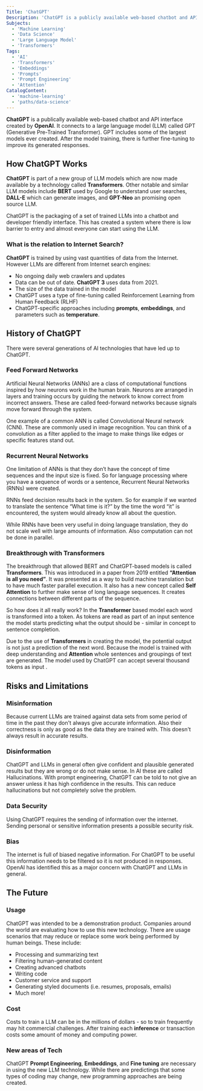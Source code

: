 ```yaml
---
Title: 'ChatGPT'
Description: 'ChatGPT is a publicly available web-based chatbot and API interface created by OpenAI. It connects to a large language model (LLM) called GPT (Generative Pre-Trained Transformer). GPT includes some of the largest models ever created. After the model training, there is further fine-tuning to improve its generated responses.'
Subjects:
  - 'Machine Learning'
  - 'Data Science'
  - 'Large Language Model'
  - 'Transformers'
Tags:
  - 'AI'
  - 'Transformers'
  - 'Embeddings'
  - 'Prompts'
  - 'Prompt Engineering'
  - 'Attention'
CatalogContent:
  - 'machine-learning'
  - 'paths/data-science'
---
```


**ChatGPT** is a publically available web-based chatbot and API interface created by **OpenAI**. It connects to a large language model (LLM) called GPT (Generative Pre-Trained Transformer). GPT includes some of the largest models ever created. After the model training, there is further fine-tuning to improve its generated responses.

## How ChatGPT Works

**ChatGPT** is part of a new group of LLM models which are now made available by a technology called **Transformers**. Other notable and similar LLM models include **BERT** used by Google to understand user searches, **DALL-E** which can generate images, and **GPT-Neo** an promising open source LLM.

ChatGPT is the packaging of a set of trained LLMs into a chatbot and developer friendly interface. This has created a system where there is low barrier to entry and almost everyone can start using the LLM.

### What is the relation to Internet Search?

**ChatGPT** is trained by using vast quantities of data from the Internet. However LLMs are different from Internet search engines:

- No ongoing daily web crawlers and updates
- Data can be out of date. **ChatGPT 3** uses data from 2021.
- The size of the data trained in the model
- ChatGPT uses a type of fine-tuning called Reinforcement Learning from Human Feedback (RLHF)
- ChatGPT-specific approaches including **prompts**, **embeddings**, and parameters such as **temperature**.

## History of ChatGPT

There were several generations of AI technologies that have led up to ChatGPT.

### Feed Forward Networks

Artificial Neural Networks (ANNs) are a class of computational functions inspired by how neurons work in the human brain. Neurons are arranged in layers and training occurs by guiding the network to know correct from incorrect answers. These are called feed-forward networks because signals move forward through the system.

One example of a common ANN is called Convolutional Neural network (CNN). These are commonly used in image recognition. You can think of a convolution as a filter applied to the image to make things like edges or specific features stand out.

### Recurrent Neural Networks

One limitation of ANNs is that they don’t have the concept of time sequences and the input size is fixed. So for language processing where you have a sequence of words or a sentence, Recurrent Neural Networks (RNNs) were created.

RNNs feed decision results back in the system. So for example if we wanted to translate the sentence “What time is it?” by the time the word “it” is encountered, the system would already know all about the question.

While RNNs have been very useful in doing language translation, they do not scale well with large amounts of information. Also computation can not be done in parallel.

### Breakthrough with Transformers

The breakthrough that allowed BERT and ChatGPT-based models is called **Transformers**. This was introduced in a paper from 2019 entitled **“Attention is all you need”**. It was presented as a way to build machine translation but to have much faster parallel execution. It also has a new concept called **Self Attention** to further make sense of long language sequences. It creates connections between different parts of the sequence.

So how does it all really work? In the **Transformer** based model each word is transformed into a token. As tokens are read as part of an input sentence the model starts predicting what the output should be - similar in concept to sentence completion.

Due to the use of **Transformers** in creating the model, the potential output is not just a prediction of the next word. Because the model is trained with deep understanding and **Attention** whole sentences and groupings of text are generated. The model used by ChatGPT can accept several thousand tokens as input .

## Risks and Limitations

### Misinformation

Because current LLMs are trained against data sets from some period of time in the past they don't always give accurate information. Also their correctness is only as good as the data they are trained with. This doesn't always result in accurate results.

### Disinformation

ChatGPT and LLMs in general often give confident and plausible generated results but they are wrong or do not make sense. In AI these are called Hallucinations. With prompt engineering, ChatGPT can be told to not give an answer unless it has high confidence in the results. This can reduce hallucinations but not completely solve the problem.

### Data Security

Using ChatGPT requires the sending of information over the internet. Sending personal or sensitive information presents a possible security risk.

### Bias

The internet is full of biased negative information. For ChatGPT to be useful this information needs to be filtered so it is not produced in responses. OpenAI has identified this as a major concern with ChatGPT and LLMs in general.

## The Future

### Usage

ChatGPT was intended to be a demonstration product. Companies around the world are evaluating how to use this new technology. There are usage scenarios that may reduce or replace some work being performed by human beings. These include:

- Processing and summarizing text
- Filtering human-generated content
- Creating advanced chatbots
- Writing code
- Customer service and support
- Generating styled documents (i.e. resumes, proposals, emails)
- Much more!

### Cost

Costs to train a LLM can be in the millions of dollars - so to train frequently may hit commercial challenges. After training each **inference** or transaction costs some amount of money and computing power.

### New areas of Tech

ChatGPT **Prompt Engineering**, **Embeddings**, and **Fine tuning** are necessary in using the new LLM technology. While there are predictings that some types of coding may change, new programming approaches are being created.
